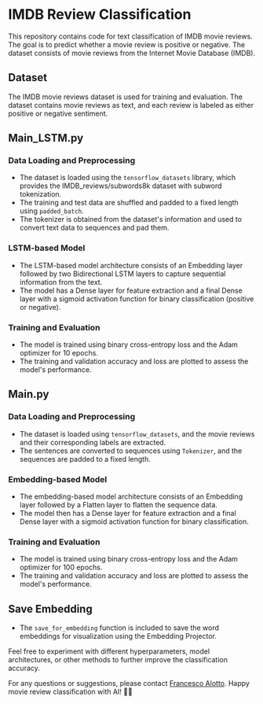 # IMDB Review Classification

This repository contains code for text classification of IMDB movie reviews. The goal is to predict whether a movie review is positive or negative. The dataset consists of movie reviews from the Internet Movie Database (IMDB).

## Dataset

The IMDB movie reviews dataset is used for training and evaluation. The dataset contains movie reviews as text, and each review is labeled as either positive or negative sentiment.

## Main_LSTM.py

### Data Loading and Preprocessing

- The dataset is loaded using the `tensorflow_datasets` library, which provides the IMDB_reviews/subwords8k dataset with subword tokenization.
- The training and test data are shuffled and padded to a fixed length using `padded_batch`.
- The tokenizer is obtained from the dataset's information and used to convert text data to sequences and pad them.

### LSTM-based Model

- The LSTM-based model architecture consists of an Embedding layer followed by two Bidirectional LSTM layers to capture sequential information from the text.
- The model has a Dense layer for feature extraction and a final Dense layer with a sigmoid activation function for binary classification (positive or negative).

### Training and Evaluation

- The model is trained using binary cross-entropy loss and the Adam optimizer for 10 epochs.
- The training and validation accuracy and loss are plotted to assess the model's performance.

## Main.py

### Data Loading and Preprocessing

- The dataset is loaded using `tensorflow_datasets`, and the movie reviews and their corresponding labels are extracted.
- The sentences are converted to sequences using `Tokenizer`, and the sequences are padded to a fixed length.

### Embedding-based Model

- The embedding-based model architecture consists of an Embedding layer followed by a Flatten layer to flatten the sequence data.
- The model then has a Dense layer for feature extraction and a final Dense layer with a sigmoid activation function for binary classification.

### Training and Evaluation

- The model is trained using binary cross-entropy loss and the Adam optimizer for 100 epochs.
- The training and validation accuracy and loss are plotted to assess the model's performance.

## Save Embedding

- The `save_for_embedding` function is included to save the word embeddings for visualization using the Embedding Projector.

Feel free to experiment with different hyperparameters, model architectures, or other methods to further improve the classification accuracy.

For any questions or suggestions, please contact [Francesco Alotto](mailto:franalotto94@gmail.com). Happy movie review classification with AI! 🎥🤖
